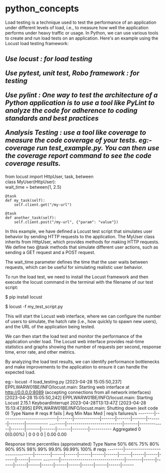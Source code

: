 # python_concepts
Load testing is a technique used to test the performance of an application under different levels of load, i.e., to measure how well the application performs under heavy traffic or usage. In Python, we can use various tools to create and run load tests on an application. Here's an example using the Locust load testing framework:
<h2> 
<b>
<i>

Use locust : for load testing

Use pytest, unit test, Robo framework : for testing

Use pylint : One way to test the architecture of a Python application is to use a tool like PyLint to analyze the code for adherence to coding standards and best practices

Analysis Testing :  use a tool like coverage to measure the code coverage of your tests.
eg:- coverage run test_example.py.
 You can then use the coverage report command to see the code coverage results.
</i>
</b>
</h2>
<div>
<p>
from locust import HttpUser, task, between
<br>
class MyUser(HttpUser):
<br>
    wait_time = between(1, 2.5)

    @task
    def my_task(self):
        self.client.get("/my-url")

    @task
    def another_task(self):
        self.client.post("/my-url", {"param": "value"})
</p>
</div>
In this example, we have defined a Locust test script that simulates user behavior by sending HTTP requests to the application. The MyUser class inherits from HttpUser, which provides methods for making HTTP requests. We define two @task methods that simulate different user actions, such as sending a GET request and a POST request.

The wait_time parameter defines the time that the user waits between requests, which can be useful for simulating realistic user behavior.

To run the load test, we need to install the Locust framework and then execute the locust command in the terminal with the filename of our test script:

<div>
<p> $ pip install locust </p>
<p> $ locust -f my_test_script.py </p>
</div>

This will start the Locust web interface, where we can configure the number of users to simulate, the hatch rate (i.e., how quickly to spawn new users), and the URL of the application being tested.

We can then start the load test and monitor the performance of the application under load. The Locust web interface provides real-time statistics and graphs showing the number of requests per second, response time, error rate, and other metrics.

By analyzing the load test results, we can identify performance bottlenecks and make improvements to the application to ensure it can handle the expected load.

eg:- locust -f load_testing.py 
[2023-04-28 15:05:50,237] EPPLWARW01BE/INFO/locust.main: Starting web interface at http://0.0.0.0:8089 (accepting connections from all network interfaces)
[2023-04-28 15:05:50,242] EPPLWARW01BE/INFO/locust.main: Starting Locust 2.15.1
KeyboardInterrupt
2023-04-28T13:13:47Z
[2023-04-28 15:13:47,895] EPPLWARW01BE/INFO/locust.main: Shutting down (exit code 0)
Type     Name                          # reqs      # fails |    Avg     Min     Max    Med |   req/s  failures/s
--------|----------------------------|-------|-------------|-------|-------|-------|-------|--------|-----------
--------|----------------------------|-------|-------------|-------|-------|-------|-------|--------|-----------
         Aggregated                         0     0(0.00%) |      0       0       0      0 |    0.00        0.00

Response time percentiles (approximated)
Type     Name                                  50%    66%    75%    80%    90%    95%    98%    99%  99.9% 99.99%   100% # reqs
--------|--------------------------------|--------|------|------|------|------|------|------|------|------|------|------|------
--------|--------------------------------|--------|------|------|------|------|------|------|------|------|------|------|------